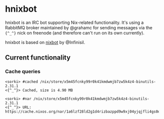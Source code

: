 # hnixbot

hnixbot is an IRC bot supporting Nix-related functionality.
It's using a RabbitMQ broker maintained by @grahamc for
sending messages via the `{^_^}` nick on freenode
(and therefore can't run on its own currently).

hnixbot is based on [nixbot](https://github.com/Infinisil/nixbot)
by @Infinisil.

## Current functionality

### Cache queries

```
<sorki> #cached /nix/store/x5m45fcnky99r0k41kmdwmjb7zw5k4z4-binutils-2.31.1
<{^_^}> Cached, size is 4.90 MB
```

```
<sorki> #nar /nix/store/x5m45fcnky99r0k41kmdwmjb7zw5k4z4-binutils-2.31.1
<{^_^}> URL: https://cache.nixos.org/nar/1a6lzf28ld2g1d4rizbazppd9w9xj04yjqjfli4gs0dbp0mymjjg.nar.xz
```

